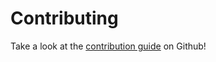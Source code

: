 # Contributing
Take a look at the <a href="https://github.com/jordanreger/ltx#contribute">contribution guide</a> on Github!